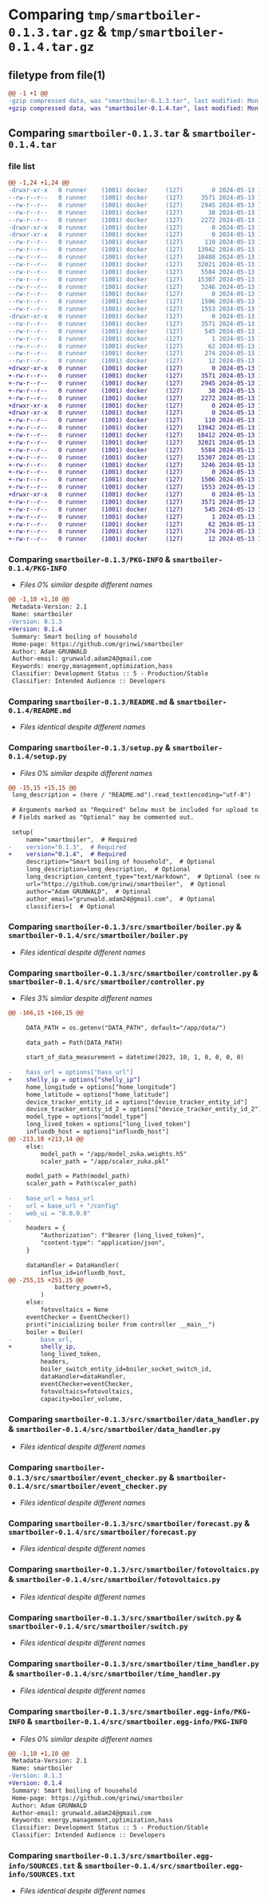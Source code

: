 # Comparing `tmp/smartboiler-0.1.3.tar.gz` & `tmp/smartboiler-0.1.4.tar.gz`

## filetype from file(1)

```diff
@@ -1 +1 @@
-gzip compressed data, was "smartboiler-0.1.3.tar", last modified: Mon May 13 10:53:51 2024, max compression
+gzip compressed data, was "smartboiler-0.1.4.tar", last modified: Mon May 13 16:27:10 2024, max compression
```

## Comparing `smartboiler-0.1.3.tar` & `smartboiler-0.1.4.tar`

### file list

```diff
@@ -1,24 +1,24 @@
-drwxr-xr-x   0 runner    (1001) docker     (127)        0 2024-05-13 10:53:51.627890 smartboiler-0.1.3/
--rw-r--r--   0 runner    (1001) docker     (127)     3571 2024-05-13 10:53:51.627890 smartboiler-0.1.3/PKG-INFO
--rw-r--r--   0 runner    (1001) docker     (127)     2945 2024-05-13 10:53:49.000000 smartboiler-0.1.3/README.md
--rw-r--r--   0 runner    (1001) docker     (127)       38 2024-05-13 10:53:51.627890 smartboiler-0.1.3/setup.cfg
--rw-r--r--   0 runner    (1001) docker     (127)     2272 2024-05-13 10:53:51.000000 smartboiler-0.1.3/setup.py
-drwxr-xr-x   0 runner    (1001) docker     (127)        0 2024-05-13 10:53:51.623890 smartboiler-0.1.3/src/
-drwxr-xr-x   0 runner    (1001) docker     (127)        0 2024-05-13 10:53:51.627890 smartboiler-0.1.3/src/smartboiler/
--rw-r--r--   0 runner    (1001) docker     (127)      110 2024-05-13 10:53:49.000000 smartboiler-0.1.3/src/smartboiler/__init__.py
--rw-r--r--   0 runner    (1001) docker     (127)    13942 2024-05-13 10:53:49.000000 smartboiler-0.1.3/src/smartboiler/boiler.py
--rw-r--r--   0 runner    (1001) docker     (127)    10488 2024-05-13 10:53:49.000000 smartboiler-0.1.3/src/smartboiler/controller.py
--rw-r--r--   0 runner    (1001) docker     (127)    32021 2024-05-13 10:53:49.000000 smartboiler-0.1.3/src/smartboiler/data_handler.py
--rw-r--r--   0 runner    (1001) docker     (127)     5584 2024-05-13 10:53:49.000000 smartboiler-0.1.3/src/smartboiler/event_checker.py
--rw-r--r--   0 runner    (1001) docker     (127)    15307 2024-05-13 10:53:49.000000 smartboiler-0.1.3/src/smartboiler/forecast.py
--rw-r--r--   0 runner    (1001) docker     (127)     3246 2024-05-13 10:53:49.000000 smartboiler-0.1.3/src/smartboiler/fotovoltaics.py
--rw-r--r--   0 runner    (1001) docker     (127)        0 2024-05-13 10:53:49.000000 smartboiler-0.1.3/src/smartboiler/main.py
--rw-r--r--   0 runner    (1001) docker     (127)     1506 2024-05-13 10:53:49.000000 smartboiler-0.1.3/src/smartboiler/switch.py
--rw-r--r--   0 runner    (1001) docker     (127)     1553 2024-05-13 10:53:49.000000 smartboiler-0.1.3/src/smartboiler/time_handler.py
-drwxr-xr-x   0 runner    (1001) docker     (127)        0 2024-05-13 10:53:51.627890 smartboiler-0.1.3/src/smartboiler.egg-info/
--rw-r--r--   0 runner    (1001) docker     (127)     3571 2024-05-13 10:53:51.000000 smartboiler-0.1.3/src/smartboiler.egg-info/PKG-INFO
--rw-r--r--   0 runner    (1001) docker     (127)      545 2024-05-13 10:53:51.000000 smartboiler-0.1.3/src/smartboiler.egg-info/SOURCES.txt
--rw-r--r--   0 runner    (1001) docker     (127)        1 2024-05-13 10:53:51.000000 smartboiler-0.1.3/src/smartboiler.egg-info/dependency_links.txt
--rw-r--r--   0 runner    (1001) docker     (127)       62 2024-05-13 10:53:51.000000 smartboiler-0.1.3/src/smartboiler.egg-info/entry_points.txt
--rw-r--r--   0 runner    (1001) docker     (127)      274 2024-05-13 10:53:51.000000 smartboiler-0.1.3/src/smartboiler.egg-info/requires.txt
--rw-r--r--   0 runner    (1001) docker     (127)       12 2024-05-13 10:53:51.000000 smartboiler-0.1.3/src/smartboiler.egg-info/top_level.txt
+drwxr-xr-x   0 runner    (1001) docker     (127)        0 2024-05-13 16:27:10.869680 smartboiler-0.1.4/
+-rw-r--r--   0 runner    (1001) docker     (127)     3571 2024-05-13 16:27:10.869680 smartboiler-0.1.4/PKG-INFO
+-rw-r--r--   0 runner    (1001) docker     (127)     2945 2024-05-13 16:27:06.000000 smartboiler-0.1.4/README.md
+-rw-r--r--   0 runner    (1001) docker     (127)       38 2024-05-13 16:27:10.869680 smartboiler-0.1.4/setup.cfg
+-rw-r--r--   0 runner    (1001) docker     (127)     2272 2024-05-13 16:27:09.000000 smartboiler-0.1.4/setup.py
+drwxr-xr-x   0 runner    (1001) docker     (127)        0 2024-05-13 16:27:10.865680 smartboiler-0.1.4/src/
+drwxr-xr-x   0 runner    (1001) docker     (127)        0 2024-05-13 16:27:10.869680 smartboiler-0.1.4/src/smartboiler/
+-rw-r--r--   0 runner    (1001) docker     (127)      110 2024-05-13 16:27:06.000000 smartboiler-0.1.4/src/smartboiler/__init__.py
+-rw-r--r--   0 runner    (1001) docker     (127)    13942 2024-05-13 16:27:06.000000 smartboiler-0.1.4/src/smartboiler/boiler.py
+-rw-r--r--   0 runner    (1001) docker     (127)    10412 2024-05-13 16:27:06.000000 smartboiler-0.1.4/src/smartboiler/controller.py
+-rw-r--r--   0 runner    (1001) docker     (127)    32021 2024-05-13 16:27:06.000000 smartboiler-0.1.4/src/smartboiler/data_handler.py
+-rw-r--r--   0 runner    (1001) docker     (127)     5584 2024-05-13 16:27:06.000000 smartboiler-0.1.4/src/smartboiler/event_checker.py
+-rw-r--r--   0 runner    (1001) docker     (127)    15307 2024-05-13 16:27:06.000000 smartboiler-0.1.4/src/smartboiler/forecast.py
+-rw-r--r--   0 runner    (1001) docker     (127)     3246 2024-05-13 16:27:06.000000 smartboiler-0.1.4/src/smartboiler/fotovoltaics.py
+-rw-r--r--   0 runner    (1001) docker     (127)        0 2024-05-13 16:27:06.000000 smartboiler-0.1.4/src/smartboiler/main.py
+-rw-r--r--   0 runner    (1001) docker     (127)     1506 2024-05-13 16:27:06.000000 smartboiler-0.1.4/src/smartboiler/switch.py
+-rw-r--r--   0 runner    (1001) docker     (127)     1553 2024-05-13 16:27:06.000000 smartboiler-0.1.4/src/smartboiler/time_handler.py
+drwxr-xr-x   0 runner    (1001) docker     (127)        0 2024-05-13 16:27:10.869680 smartboiler-0.1.4/src/smartboiler.egg-info/
+-rw-r--r--   0 runner    (1001) docker     (127)     3571 2024-05-13 16:27:10.000000 smartboiler-0.1.4/src/smartboiler.egg-info/PKG-INFO
+-rw-r--r--   0 runner    (1001) docker     (127)      545 2024-05-13 16:27:10.000000 smartboiler-0.1.4/src/smartboiler.egg-info/SOURCES.txt
+-rw-r--r--   0 runner    (1001) docker     (127)        1 2024-05-13 16:27:10.000000 smartboiler-0.1.4/src/smartboiler.egg-info/dependency_links.txt
+-rw-r--r--   0 runner    (1001) docker     (127)       62 2024-05-13 16:27:10.000000 smartboiler-0.1.4/src/smartboiler.egg-info/entry_points.txt
+-rw-r--r--   0 runner    (1001) docker     (127)      274 2024-05-13 16:27:10.000000 smartboiler-0.1.4/src/smartboiler.egg-info/requires.txt
+-rw-r--r--   0 runner    (1001) docker     (127)       12 2024-05-13 16:27:10.000000 smartboiler-0.1.4/src/smartboiler.egg-info/top_level.txt
```

### Comparing `smartboiler-0.1.3/PKG-INFO` & `smartboiler-0.1.4/PKG-INFO`

 * *Files 0% similar despite different names*

```diff
@@ -1,10 +1,10 @@
 Metadata-Version: 2.1
 Name: smartboiler
-Version: 0.1.3
+Version: 0.1.4
 Summary: Smart boiling of household
 Home-page: https://github.com/grinwi/smartboiler
 Author: Adam GRUNWALD
 Author-email: grunwald.adam24@gmail.com
 Keywords: energy,management,optimization,hass
 Classifier: Development Status :: 5 - Production/Stable
 Classifier: Intended Audience :: Developers
```

### Comparing `smartboiler-0.1.3/README.md` & `smartboiler-0.1.4/README.md`

 * *Files identical despite different names*

### Comparing `smartboiler-0.1.3/setup.py` & `smartboiler-0.1.4/setup.py`

 * *Files 0% similar despite different names*

```diff
@@ -15,15 +15,15 @@
 long_description = (here / "README.md").read_text(encoding="utf-8")
 
 # Arguments marked as "Required" below must be included for upload to PyPI.
 # Fields marked as "Optional" may be commented out.
 
 setup(
     name="smartboiler",  # Required
-    version="0.1.3",  # Required
+    version="0.1.4",  # Required
     description="Smart boiling of household",  # Optional
     long_description=long_description,  # Optional
     long_description_content_type="text/markdown",  # Optional (see note above)
     url="https://github.com/grinwi/smartboiler",  # Optional
     author="Adam GRUNWALD",  # Optional
     author_email="grunwald.adam24@gmail.com",  # Optional
     classifiers=[  # Optional
```

### Comparing `smartboiler-0.1.3/src/smartboiler/boiler.py` & `smartboiler-0.1.4/src/smartboiler/boiler.py`

 * *Files identical despite different names*

### Comparing `smartboiler-0.1.3/src/smartboiler/controller.py` & `smartboiler-0.1.4/src/smartboiler/controller.py`

 * *Files 3% similar despite different names*

```diff
@@ -166,15 +166,15 @@
 
     DATA_PATH = os.getenv("DATA_PATH", default="/app/data/")
 
     data_path = Path(DATA_PATH)
 
     start_of_data_measurement = datetime(2023, 10, 1, 0, 0, 0, 0)
 
-    hass_url = options["hass_url"]
+    shelly_ip = options["shelly_ip"]
     home_longitude = options["home_longitude"]
     home_latitude = options["home_latitude"]
     device_tracker_entity_id = options["device_tracker_entity_id"]
     device_tracker_entity_id_2 = options["device_tracker_entity_id_2"]
     model_type = options["model_type"]
     long_lived_token = options["long_lived_token"]
     influxdb_host = options["influxdb_host"]
@@ -213,18 +213,14 @@
     else:
         model_path = "/app/model_zuka.weights.h5"
         scaler_path = "/app/scaler_zuka.pkl"
 
     model_path = Path(model_path)
     scaler_path = Path(scaler_path)
 
-    base_url = hass_url
-    url = base_url + "/config"
-    web_ui = "0.0.0.0"
-
     headers = {
         "Authorization": f"Bearer {long_lived_token}",
         "content-type": "application/json",
     }
 
     dataHandler = DataHandler(
         influx_id=influxdb_host,
@@ -255,15 +251,15 @@
             battery_power=5,
         )
     else:
         fotovoltaics = None
     eventChecker = EventChecker()
     print("inicializing boiler from controller __main__")
     boiler = Boiler(
-        base_url,
+        shelly_ip,
         long_lived_token,
         headers,
         boiler_switch_entity_id=boiler_socket_switch_id,
         dataHandler=dataHandler,
         eventChecker=eventChecker,
         fotovoltaics=fotovoltaics,
         capacity=boiler_volume,
```

### Comparing `smartboiler-0.1.3/src/smartboiler/data_handler.py` & `smartboiler-0.1.4/src/smartboiler/data_handler.py`

 * *Files identical despite different names*

### Comparing `smartboiler-0.1.3/src/smartboiler/event_checker.py` & `smartboiler-0.1.4/src/smartboiler/event_checker.py`

 * *Files identical despite different names*

### Comparing `smartboiler-0.1.3/src/smartboiler/forecast.py` & `smartboiler-0.1.4/src/smartboiler/forecast.py`

 * *Files identical despite different names*

### Comparing `smartboiler-0.1.3/src/smartboiler/fotovoltaics.py` & `smartboiler-0.1.4/src/smartboiler/fotovoltaics.py`

 * *Files identical despite different names*

### Comparing `smartboiler-0.1.3/src/smartboiler/switch.py` & `smartboiler-0.1.4/src/smartboiler/switch.py`

 * *Files identical despite different names*

### Comparing `smartboiler-0.1.3/src/smartboiler/time_handler.py` & `smartboiler-0.1.4/src/smartboiler/time_handler.py`

 * *Files identical despite different names*

### Comparing `smartboiler-0.1.3/src/smartboiler.egg-info/PKG-INFO` & `smartboiler-0.1.4/src/smartboiler.egg-info/PKG-INFO`

 * *Files 0% similar despite different names*

```diff
@@ -1,10 +1,10 @@
 Metadata-Version: 2.1
 Name: smartboiler
-Version: 0.1.3
+Version: 0.1.4
 Summary: Smart boiling of household
 Home-page: https://github.com/grinwi/smartboiler
 Author: Adam GRUNWALD
 Author-email: grunwald.adam24@gmail.com
 Keywords: energy,management,optimization,hass
 Classifier: Development Status :: 5 - Production/Stable
 Classifier: Intended Audience :: Developers
```

### Comparing `smartboiler-0.1.3/src/smartboiler.egg-info/SOURCES.txt` & `smartboiler-0.1.4/src/smartboiler.egg-info/SOURCES.txt`

 * *Files identical despite different names*

